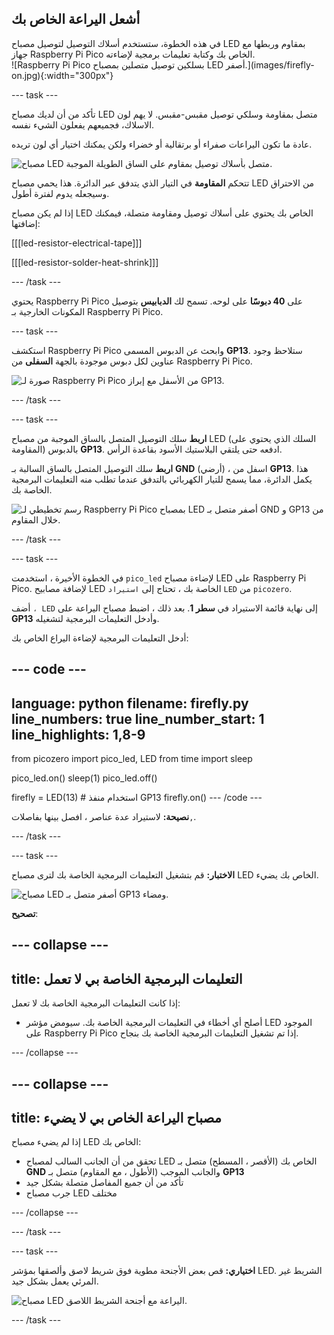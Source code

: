 ## أشعل اليراعة الخاص بك

<div style="display: flex; flex-wrap: wrap">
<div style="flex-basis: 200px; flex-grow: 1; margin-right: 15px;">
في هذه الخطوة، ستستخدم أسلاك التوصيل لتوصيل مصباح LED بمقاوم وربطها مع جهاز Raspberry Pi Pico الخاص بك وكتابة تعليمات برمجية لإضاءته. 
</div>
<div>
![Raspberry Pi Pico بسلكين توصيل متصلين بمصباح LED أصفر.](images/firefly-on.jpg){:width="300px"}
</div>
</div>

--- task ---

تأكد من أن لديك مصباح LED متصل بمقاومة وسلكي توصيل مقبس-مقبس. لا يهم لون الاسلاك، فجميعهم يفعلون الشيء نفسه.

عادة ما تكون اليراعات صفراء أو برتقالية أو خضراء ولكن يمكنك اختيار أي لون تريده.

![مصباح LED متصل بأسلاك توصيل بمقاوم على الساق الطويلة الموجبة.](images/led-resistor.jpeg)

تتحكم **المقاومة** في التيار الذي يتدفق عبر الدائرة. هذا يحمي مصباح LED من الاحتراق وسيجعله يدوم لفترة أطول.

إذا لم يكن مصباح LED الخاص بك يحتوي على أسلاك توصيل ومقاومة متصلة، فيمكنك إضافتها:

[[[led-resistor-electrical-tape]]]

[[[led-resistor-solder-heat-shrink]]]

--- /task ---

يحتوي Raspberry Pi Pico على **40 دبوسًا** على لوحه. تسمح لك **الدبابيس** بتوصيل المكونات الخارجية بـ Raspberry Pi Pico.

--- task ---

استكشف Raspberry Pi Pico وابحث عن الدبوس المسمى **GP13**. ستلاحظ وجود عناوين لكل دبوس موجودة بالجهة **السفلى** من Raspberry Pi Pico.

![صورة لـ Raspberry Pi Pico من الأسفل مع إبراز GP13.](images/gp13-pico.png)

--- /task ---

--- task ---

**اربط** سلك التوصيل المتصل بالساق الموجبة من مصباح LED (السلك الذي يحتوي على المقاومة) بالدبوس **GP13**. ادفعه حتى يلتقي البلاستيك الأسود بقاعدة الرأس.

**اربط** سلك التوصيل المتصل بالساق السالبة بـ **GND** (أرضي) ، اسفل من **GP13**. هذا يكمل الدائرة، مما يسمح للتيار الكهربائي بالتدفق عندما تطلب منه التعليمات البرمجية الخاصة بك.

![رسم تخطيطي لـ Raspberry Pi Pico بمصباح LED أصفر متصل بـ GND و GP13 من خلال المقاوم.](images/pico_led_13_bb.png)

--- /task ---

--- task ---

في الخطوة الأخيرة ، استخدمت `pico_led` لإضاءة مصباح LED على Raspberry Pi Pico. لإضافة مصابيح LED الخاصة بك ، تحتاج إلى `استيراد` `LED` من `picozero`.

أضف `، LED` إلى نهاية قائمة الاستيراد في **سطر 1**. بعد ذلك ، اضبط مصباح اليراعة على **GP13** وأدخل التعليمات البرمجية لتشغيله.

أدخل التعليمات البرمجية لإضاءة اليراع الخاص بك:

--- code ---
---
language: python
filename: firefly.py
line_numbers: true
line_number_start: 1
line_highlights: 1,8-9
---
from picozero import pico_led, LED
from time import sleep

pico_led.on()
sleep(1)
pico_led.off()

firefly = LED(13) # استخدام منفذ GP13
firefly.on()
--- /code ---

**نصيحة:** لاستيراد عدة عناصر ، افصل بينها بفاصلات`,`.

--- /task ---

--- task ---

**الاختبار:** قم بتشغيل التعليمات البرمجية الخاصة بك لترى مصباح LED الخاص بك يضيء.

![مصباح LED أصفر متصل بـ GP13 ومضاء.](images/firefly-on.jpg)

**تصحيح**:

--- collapse ---
---
title: التعليمات البرمجية الخاصة بي لا تعمل
---

إذا كانت التعليمات البرمجية الخاصة بك لا تعمل:
+ أصلح أي أخطاء في التعليمات البرمجية الخاصة بك. سيومض مؤشر LED الموجود على Raspberry Pi Pico إذا تم تشغيل التعليمات البرمجية الخاصة بك بنجاح.

--- /collapse ---

--- collapse ---
---
title: مصباح اليراعة الخاص بي لا يضيء
---

إذا لم يضيء مصباح LED الخاص بك:
+ تحقق من أن الجانب السالب لمصباح LED الخاص بك (الأقصر ، المسطح) متصل بـ **GND** والجانب الموجب (الأطول ، مع المقاوم) متصل بـ **GP13**
+ تأكد من أن جميع المفاصل متصلة بشكل جيد
+ جرب مصباح LED مختلف

--- /collapse ---

--- /task ---

--- task ---

**اختياري:** قص بعض الأجنحة مطوية فوق شريط لاصق وألصقها بمؤشر LED. الشريط غير المرئي يعمل بشكل جيد.

![مصباح LED اليراعة مع أجنحة الشريط اللاصق.](images/firefly-wings.jpg)

--- /task ---

